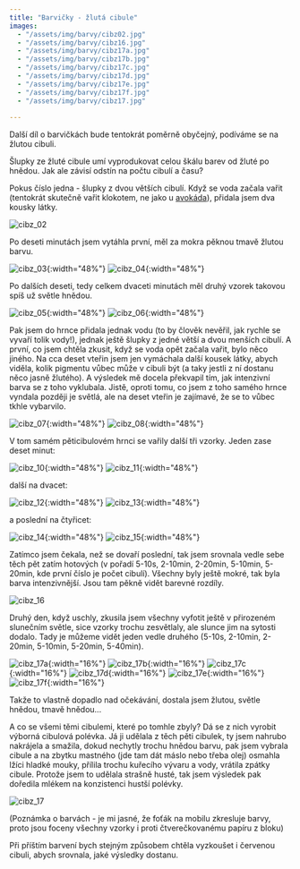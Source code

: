 ```yaml
---
title: "Barvičky - žlutá cibule"
images:
  - "/assets/img/barvy/cibz02.jpg"
  - "/assets/img/barvy/cibz16.jpg"
  - "/assets/img/barvy/cibz17a.jpg"
  - "/assets/img/barvy/cibz17b.jpg"
  - "/assets/img/barvy/cibz17c.jpg"
  - "/assets/img/barvy/cibz17d.jpg"
  - "/assets/img/barvy/cibz17e.jpg"
  - "/assets/img/barvy/cibz17f.jpg"
  - "/assets/img/barvy/cibz17.jpg"
  
---
```

Další díl o barvičkách bude tentokrát poměrně obyčejný, podíváme se na žlutou cibuli. 

Šlupky ze žluté cibule umí vyprodukovat celou škálu barev od žluté po hnědou. Jak ale závisí odstín na počtu cibulí a času? 

Pokus číslo jedna - šlupky z dvou větších cibulí. Když se voda začala vařit (tentokrát skutečně vařit klokotem, ne jako u [avokáda](https://matcha1309.github.io/Barvicky01/)), přidala jsem dva kousky látky. 

![cibz_02](/assets/img/barvy/cibz02.jpg)

Po deseti minutách jsem vytáhla první, měl za mokra pěknou tmavě žlutou barvu. 

![cibz_03](/assets/img/barvy/cibz03.jpg){:width="48%"} ![cibz_04](/assets/img/barvy/cibz04.jpg){:width="48%"}

Po dalších deseti, tedy celkem dvaceti minutách měl druhý vzorek takovou spíš už světle hnědou. 

![cibz_05](/assets/img/barvy/cibz05.jpg){:width="48%"} ![cibz_06](/assets/img/barvy/cibz06.jpg){:width="48%"}

Pak jsem do hrnce přidala jednak vodu (to by člověk nevěřil, jak rychle se vyvaří tolik vody!), jednak ještě šlupky z jedné větší a dvou menších cibulí. A první, co jsem chtěla zkusit, když se voda opět začala vařit, bylo něco jiného. Na cca deset vteřin jsem jen vymáchala další kousek látky, abych viděla, kolik pigmentu vůbec může v cibuli být (a taky jestli z ní dostanu něco jasně žlutého). A výsledek mě docela překvapil tím, jak intenzivní barva se z toho vyklubala. Jistě, oproti tomu, co jsem z toho samého hrnce vyndala později je světlá, ale na deset vteřin je zajímavé, že se to vůbec tkhle vybarvilo. 

![cibz_07](/assets/img/barvy/cibz07.jpg){:width="48%"} ![cibz_08](/assets/img/barvy/cibz08.jpg){:width="48%"}

V tom samém pěticibulovém hrnci se vařily další tři vzorky. Jeden zase deset minut: 

![cibz_10](/assets/img/barvy/cibz10.jpg){:width="48%"} ![cibz_11](/assets/img/barvy/cibz11.jpg){:width="48%"}

další na dvacet: 

![cibz_12](/assets/img/barvy/cibz12.jpg){:width="48%"} ![cibz_13](/assets/img/barvy/cibz13.jpg){:width="48%"}

a poslední na čtyřicet: 

![cibz_14](/assets/img/barvy/cibz14.jpg){:width="48%"} ![cibz_15](/assets/img/barvy/cibz15.jpg){:width="48%"}

Zatímco jsem čekala, než se dovaří poslední, tak jsem srovnala vedle sebe těch pět zatím hotových (v pořadí 5-10s, 2-10min, 2-20min, 5-10min, 5-20min, kde první číslo je počet cibulí). Všechny byly ještě mokré, tak byla barva intenzivnější. Jsou tam pěkně vidět barevné rozdíly. 

![cibz_16](/assets/img/barvy/cibz16.jpg)

Druhý den, když uschly, zkusila jsem všechny vyfotit ještě v přirozeném slunečním světle, sice vzorky trochu zesvětlaly, ale slunce jim na sytosti dodalo. Tady je můžeme vidět jeden vedle druhého (5-10s, 2-10min, 2-20min, 5-10min, 5-20min, 5-40min). 

![cibz_17a](/assets/img/barvy/cibz17a.jpg){:width="16%"} ![cibz_17b](/assets/img/barvy/cibz17b.jpg){:width="16%"} ![cibz_17c](/assets/img/barvy/cibz17c.jpg){:width="16%"} ![cibz_17d](/assets/img/barvy/cibz17d.jpg){:width="16%"} ![cibz_17e](/assets/img/barvy/cibz17e.jpg){:width="16%"} ![cibz_17f](/assets/img/barvy/cibz17f.jpg){:width="16%"} 

Takže to vlastně dopadlo nad očekávání, dostala jsem žlutou, světle hnědou, tmavě hnědou... 

A co se všemi těmi cibulemi, které po tomhle zbyly? Dá se z nich vyrobit výborná cibulová polévka. Já ji udělala z těch pěti cibulek, ty jsem nahrubo nakrájela a smažila, dokud nechytly trochu hnědou barvu, pak jsem vybrala cibule a na zbytku mastného (jde tam dát máslo nebo třeba olej) osmahla lžíci hladké mouky, přílila trochu kuřecího vývaru a vody, vrátila zpátky cibule. Protože jsem to udělala strašně husté, tak jsem výsledek pak doředila mlékem na konzistenci hustší polévky. 

![cibz_17](/assets/img/barvy/cibz17.jpg)

(Poznámka o barvách - je mi jasné, že foťák na mobilu zkresluje barvy, proto jsou foceny všechny vzorky i proti čtverečkovanému papíru z bloku)

Při příštím barvení bych stejným způsobem chtěla vyzkoušet i červenou cibuli, abych srovnala, jaké výsledky dostanu. 
